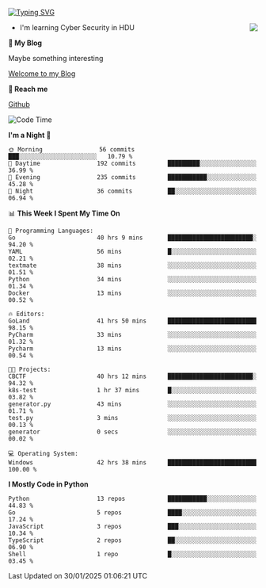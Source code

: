 [![Typing SVG](https://readme-typing-svg.herokuapp.com?font=Fira+Code&pause=1000&random=false&width=450&height=60&lines=Hello+%F0%9F%91%8B%F0%9F%8F%BB;I'm+JBNRZ)](https://git.io/typing-svg)

<a href="#">
  <img align="right" src="https://github-readme-stats.vercel.app/api?username=JBNRZ&show_icons=true&bg_color=15,f2f7fd,E0EAFC" />
</a>

- I'm learning Cyber Security in HDU

 **🌱 My Blog**

Maybe something interesting

[Welcome to my Blog](https://jbnrz.com.cn/)

 **💬 Reach me** 

[Github](https://github.com/JBNRZ)


<!--START_SECTION:waka-->
![Code Time](http://img.shields.io/badge/Code%20Time-907%20hrs%2011%20mins-blue)

**I'm a Night 🦉** 

```text
🌞 Morning                56 commits          ███░░░░░░░░░░░░░░░░░░░░░░   10.79 % 
🌆 Daytime                192 commits         █████████░░░░░░░░░░░░░░░░   36.99 % 
🌃 Evening                235 commits         ███████████░░░░░░░░░░░░░░   45.28 % 
🌙 Night                  36 commits          ██░░░░░░░░░░░░░░░░░░░░░░░   06.94 % 
```


📊 **This Week I Spent My Time On** 

```text
💬 Programming Languages: 
Go                       40 hrs 9 mins       ████████████████████████░   94.20 % 
YAML                     56 mins             █░░░░░░░░░░░░░░░░░░░░░░░░   02.21 % 
textmate                 38 mins             ░░░░░░░░░░░░░░░░░░░░░░░░░   01.51 % 
Python                   34 mins             ░░░░░░░░░░░░░░░░░░░░░░░░░   01.34 % 
Docker                   13 mins             ░░░░░░░░░░░░░░░░░░░░░░░░░   00.52 % 

🔥 Editors: 
GoLand                   41 hrs 50 mins      █████████████████████████   98.15 % 
PyCharm                  33 mins             ░░░░░░░░░░░░░░░░░░░░░░░░░   01.32 % 
Pycharm                  13 mins             ░░░░░░░░░░░░░░░░░░░░░░░░░   00.54 % 

🐱‍💻 Projects: 
CBCTF                    40 hrs 12 mins      ████████████████████████░   94.32 % 
k8s-test                 1 hr 37 mins        █░░░░░░░░░░░░░░░░░░░░░░░░   03.82 % 
generator.py             43 mins             ░░░░░░░░░░░░░░░░░░░░░░░░░   01.71 % 
test.py                  3 mins              ░░░░░░░░░░░░░░░░░░░░░░░░░   00.13 % 
generator                0 secs              ░░░░░░░░░░░░░░░░░░░░░░░░░   00.02 % 

💻 Operating System: 
Windows                  42 hrs 38 mins      █████████████████████████   100.00 % 
```

**I Mostly Code in Python** 

```text
Python                   13 repos            ███████████░░░░░░░░░░░░░░   44.83 % 
Go                       5 repos             ████░░░░░░░░░░░░░░░░░░░░░   17.24 % 
JavaScript               3 repos             ███░░░░░░░░░░░░░░░░░░░░░░   10.34 % 
TypeScript               2 repos             ██░░░░░░░░░░░░░░░░░░░░░░░   06.90 % 
Shell                    1 repo              █░░░░░░░░░░░░░░░░░░░░░░░░   03.45 % 
```




 Last Updated on 30/01/2025 01:06:21 UTC
<!--END_SECTION:waka-->
